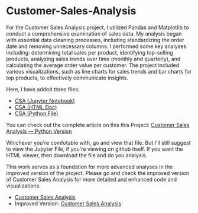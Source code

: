 # Customer-Sales-Analysis
For the Customer Sales Analysis project, I utilized Pandas and Matplotlib to conduct a comprehensive examination of sales data. My analysis began with essential data cleaning processes, including standardizing the order date and removing unnecessary columns. I performed some key analyses including: determining total sales per product, identifying top-selling products, analyzing sales trends over time (monthly and quarterly), and calculating the average order value per customer. The project included various visualizations, such as line charts for sales trends and bar charts for top products, to effectively communicate insights.

Here, I have added three files:

- [CSA (Jupyter Notebook)](https://github.com/nibeditans/Customer-Sales-Analysis/blob/main/Customer%20Sales%20Analysis.ipynb)
- [CSA (HTML Doc)](https://github.com/nibeditans/Customer-Sales-Analysis/blob/main/Customer%20Sales%20Analysis.html)
- [CSA (Python File)](https://github.com/nibeditans/Customer-Sales-Analysis/blob/main/Customer%20Sales%20Analysis.py)

You can check out the complete article on this this Project: [Customer Sales Analysis — Python Version](https://nsworldinfo.medium.com/customer-sales-analysis-python-version-part-1-60e5a50be351)

Whichever you're comfotable with, go and view that file. But I'll still suggest to view the Jupyter File, if you're viewing on github itself. If you want the HTML viewer, then download the file and do you analysis.

This work serves as a foundation for more advanced analyses in the improved version of the project. Please go and check the improved version of Customer Sales Analysis for more detailed and enhanced code and visualizations.

- [Customer Sales Analysis](https://github.com/nibeditans/Customer-Sales-Analysis/blob/main/Customer%20Sales%20Analysis.ipynb)
- Improved Version: [Customer Sales Analysis](https://github.com/nibeditans/Improved-Version-of-Customer-Sales-Analysis)
